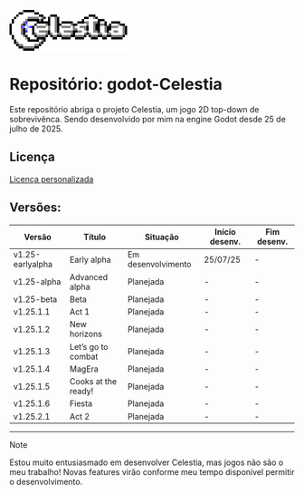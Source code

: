 ![Celestia Logo](https://github.com/antth-Luca/godot-Celestia/blob/main/logo.png)

 # Repositório: godot-Celestia

Este repositório abriga o projeto Celestia, um jogo 2D top-down de sobrevivênca. Sendo desenvolvido por mim na engine Godot desde 25 de julho de 2025. 

## Licença
[Licença personalizada](https://github.com/antth-Luca/godot-Celestia/blob/main/LICENSE-pt-br)

## Versões:
| Versão | Título | Situação | Início desenv. | Fim desenv. |
| ------ | ------ | -------- | -------------- | ----------- |
| v1.25-earlyalpha | Early alpha | Em desenvolvimento | 25/07/25 | - |
| v1.25-alpha | Advanced alpha | Planejada | - | - |
| v1.25-beta | Beta | Planejada | - | - |
| v1.25.1.1 | Act 1 | Planejada | - | - |
| v1.25.1.2 | New horizons | Planejada | - | - |
| v1.25.1.3 | Let’s go to combat | Planejada | - | - |
| v1.25.1.4 | MagEra | Planejada | - | - |
| v1.25.1.5 | Cooks at the ready! | Planejada | - | - |
| v1.25.1.6 | Fiesta | Planejada | - | - |
| v1.25.2.1 | Act 2 | Planejada | - | - |

---

> [!NOTE]
> Estou muito entusiasmado em desenvolver Celestia, mas jogos não são o meu trabalho! Novas features virão conforme meu tempo disponível permitir o desenvolvimento.

